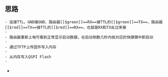 ## 思路
	- 连接TTL，GND接GND、路由器[[$green]]==RX==接TTL的[[$green]]==TX==、路由器[[$red]]==TX==接TTL的[[$red]]==RX==，也就是RX和TX反过来接
	-
	- 路由器重新上电可看到正常显示启动数据，在启动倒数几秒内按对应的快捷键中断启动
	-
	- 通过TFTP上传固件写入内存
	-
	- 从内存写入QSPI Flash
	-
-